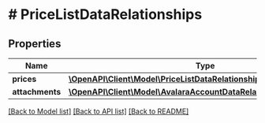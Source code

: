 # # PriceListDataRelationships

## Properties

Name | Type | Description | Notes
------------ | ------------- | ------------- | -------------
**prices** | [**\OpenAPI\Client\Model\PriceListDataRelationshipsPrices**](PriceListDataRelationshipsPrices.md) |  | [optional]
**attachments** | [**\OpenAPI\Client\Model\AvalaraAccountDataRelationshipsAttachments**](AvalaraAccountDataRelationshipsAttachments.md) |  | [optional]

[[Back to Model list]](../../README.md#models) [[Back to API list]](../../README.md#endpoints) [[Back to README]](../../README.md)
